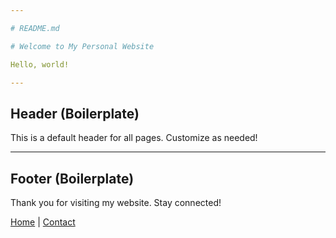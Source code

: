 ```yaml
---

# README.md

# Welcome to My Personal Website

Hello, world!

---
```


## Header (Boilerplate)

This is a default header for all pages. Customize as needed!

---

## Footer (Boilerplate)

Thank you for visiting my website. Stay connected!

[Home](https://username.github.io) | [Contact](https://username.github.io/contact)

